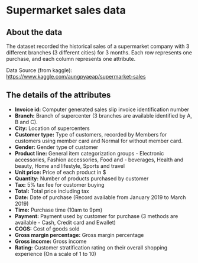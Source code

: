 # Supermarket sales data

## About the data
The dataset recorded the historical sales of a supermarket company with 3 different branches (3 different cities) for 3 months. Each row represents one purchase, and each column represents one attribute.

Data Source (from kaggle): https://www.kaggle.com/aungpyaeap/supermarket-sales


## The details of the attributes
- **Invoice id:** Computer generated sales slip invoice identification number
- **Branch:** Branch of supercenter (3 branches are available identified by A, B and C).
- **City:** Location of supercenters
- **Customer type:** Type of customers, recorded by Members for customers using member card and Normal for without member card.
- **Gender:** Gender type of customer
- **Product line:** General item categorization groups - Electronic accessories, Fashion accessories, Food and - beverages, Health and beauty, Home and lifestyle, Sports and travel
- **Unit price:** Price of each product in $
- **Quantity:** Number of products purchased by customer
- **Tax:** 5% tax fee for customer buying
- **Total:** Total price including tax
- **Date:** Date of purchase (Record available from January 2019 to March 2019)
- **Time:** Purchase time (10am to 9pm)
- **Payment:** Payment used by customer for purchase (3 methods are available - Cash, Credit card and Ewallet)
- **COGS:** Cost of goods sold
- **Gross margin percentage:** Gross margin percentage
- **Gross income:** Gross income
- **Rating:** Customer stratification rating on their overall shopping experience (On a scale of 1 to 10)
